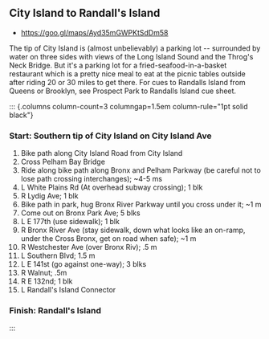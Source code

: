 
## City Island to Randall's Island
- https://goo.gl/maps/Ayd35mGWPKtSdDm58

The tip of City Island is (almost unbelievably) a parking lot -- surrounded by water on three sides with views of the Long Island Sound and the Throg's Neck Bridge. But it's a parking lot for a fried-seafood-in-a-basket restaurant which is a pretty nice meal to eat at the picnic tables outside after riding 20 or 30 miles to get there. For cues to Randalls Island from Queens or Brooklyn, see Prospect Park to Randalls Island cue sheet.

::: {.columns column-count=3 columngap=1.5em column-rule="1pt solid black"}

### Start: Southern tip of City Island on City Island Ave

1. Bike path along City Island Road from City Island
2. Cross Pelham Bay Bridge
3. Ride along bike path along Bronx and Pelham Parkway (be careful not to lose path crossing interchanges); ~4-5 ms
4. L White Plains Rd (At overhead subway crossing); 1 blk
5. R Lydig Ave; 1 blk
6. Bike path in park, hug Bronx River Parkway until you cross under it; ~1 m
7. Come out on Bronx Park Ave; 5 blks
8. L E 177th (use sidewalk); 1 blk 
9. R Bronx River Ave (stay sidewalk, down what looks like an on-ramp, under the Cross Bronx, get on road when safe); ~1 m
10. R Westchester Ave (over Bronx Riv); .5 m
11. L Southern Blvd; 1.5 m
12. L E 141st (go against one-way); 3 blks
13. R Walnut; .5m
14. R E 132nd; 1 blk
15. L Randall's Island Connector

### Finish: Randall's Island


:::


